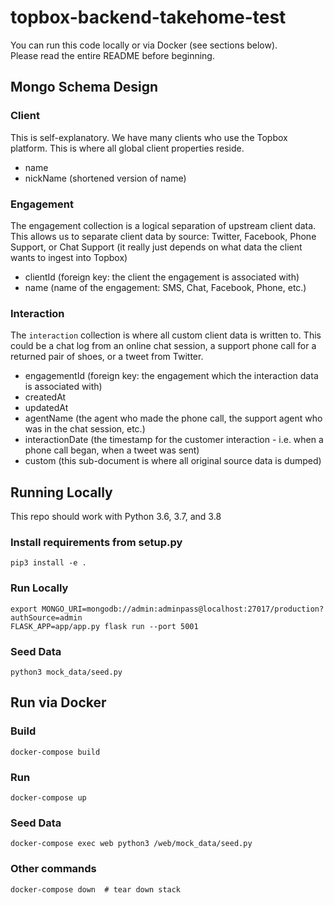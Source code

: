 # topbox-backend-takehome-test

You can run this code locally or via Docker (see sections below).  
Please read the entire README before beginning.  

## Mongo Schema Design

### Client

This is self-explanatory. We have many clients who use the Topbox platform. This is where all global client properties reside.

- name
- nickName (shortened version of name)

### Engagement

The engagement collection is a logical separation of upstream client data. This allows us to separate client
  data by source: Twitter, Facebook, Phone Support, or Chat Support (it really just depends on what data the client wants to ingest into Topbox)

- clientId (foreign key: the client the engagement is associated with)
- name (name of the engagement: SMS, Chat, Facebook, Phone, etc.)

### Interaction

The `interaction` collection is where all custom client data is written to. This could be a chat log from an online chat session,
  a support phone call for a returned pair of shoes, or a tweet from Twitter.

- engagementId (foreign key: the engagement which the interaction data is associated with)
- createdAt
- updatedAt
- agentName (the agent who made the phone call, the support agent who was in the chat session, etc.)
- interactionDate (the timestamp for the customer interaction - i.e. when a phone call began, when a tweet was sent)
- custom (this sub-document is where all original source data is dumped)

## Running Locally

This repo should work with Python 3.6, 3.7, and 3.8

### Install requirements from setup.py
```
pip3 install -e .
```

### Run Locally
```
export MONGO_URI=mongodb://admin:adminpass@localhost:27017/production?authSource=admin
FLASK_APP=app/app.py flask run --port 5001
```

### Seed Data
```
python3 mock_data/seed.py
```

## Run via Docker

### Build
```.env
docker-compose build
```

### Run
```.env
docker-compose up
```

### Seed Data
```
docker-compose exec web python3 /web/mock_data/seed.py
```

### Other commands
```.env
docker-compose down  # tear down stack
```
